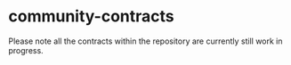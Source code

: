 # community-contracts

Please note all the contracts within the repository are currently still work in progress. 

